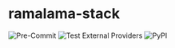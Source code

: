 # ramalama-stack

![Pre-Commit](https://github.com/containers/ramalama-stack/actions/workflows/pre-commit.yml/badge.svg?branch=main)
![Test External Providers](https://github.com/containers/ramalama-stack/actions/workflows/test-external-providers.yml/badge.svg?branch=main)
![PyPI](https://github.com/containers/ramalama-stack/actions/workflows/pypi.yml/badge.svg?branch=main)
